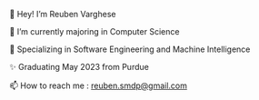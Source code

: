 👋  Hey! I’m Reuben Varghese

🌱  I’m currently majoring in Computer Science 

👀  Specializing in Software Engineering and Machine Intelligence

✨  Graduating May 2023 from Purdue

📫  How to reach me : reuben.smdp@gmail.com
